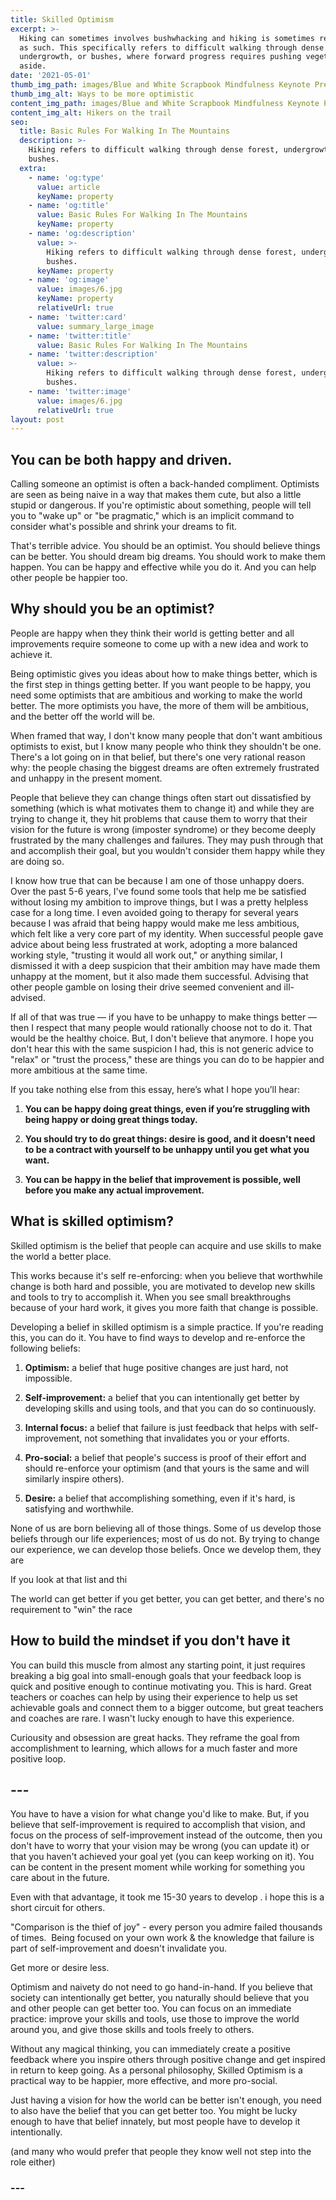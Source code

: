 ```yaml
---
title: Skilled Optimism
excerpt: >-
  Hiking can sometimes involves bushwhacking and hiking is sometimes referred to
  as such. This specifically refers to difficult walking through dense forest,
  undergrowth, or bushes, where forward progress requires pushing vegetation
  aside.
date: '2021-05-01'
thumb_img_path: images/Blue and White Scrapbook Mindfulness Keynote Presentation.gif
thumb_img_alt: Ways to be more optimistic
content_img_path: images/Blue and White Scrapbook Mindfulness Keynote Presentation.gif
content_img_alt: Hikers on the trail
seo:
  title: Basic Rules For Walking In The Mountains
  description: >-
    Hiking refers to difficult walking through dense forest, undergrowth, or
    bushes.
  extra:
    - name: 'og:type'
      value: article
      keyName: property
    - name: 'og:title'
      value: Basic Rules For Walking In The Mountains
      keyName: property
    - name: 'og:description'
      value: >-
        Hiking refers to difficult walking through dense forest, undergrowth, or
        bushes.
      keyName: property
    - name: 'og:image'
      value: images/6.jpg
      keyName: property
      relativeUrl: true
    - name: 'twitter:card'
      value: summary_large_image
    - name: 'twitter:title'
      value: Basic Rules For Walking In The Mountains
    - name: 'twitter:description'
      value: >-
        Hiking refers to difficult walking through dense forest, undergrowth, or
        bushes.
    - name: 'twitter:image'
      value: images/6.jpg
      relativeUrl: true
layout: post
---
```

## You can be both happy and driven.

Calling someone an optimist is often a back-handed compliment. Optimists are seen as being naive in a way that makes them cute, but also a little stupid or dangerous. If you're optimistic about something, people will tell you to "wake up" or "be pragmatic," which is an implicit command to consider what's possible and shrink your dreams to fit.

That's terrible advice. You should be an optimist. You should believe things can be better. You should dream big dreams. You should work to make them happen. You can be happy and effective while you do it. And you can help other people be happier too.

## Why should you be an optimist?

People are happy when they think their world is getting better and all improvements require someone to come up with a new idea and work to achieve it.

Being optimistic gives you ideas about how to make things better, which is the first step in things getting better. If you want people to be happy, you need some optimists that are ambitious and working to make the world better. The more optimists you have, the more of them will be ambitious, and the better off the world will be.

When framed that way, I don't know many people that don't want ambitious optimists to exist, but I know many people who think they shouldn't be one. There's a lot going on in that belief, but there's one very rational reason why: the people chasing the biggest dreams are often extremely frustrated and unhappy in the present moment.

People that believe they can change things often start out dissatisfied by something (which is what motivates them to change it) and while they are trying to change it, they hit problems that cause them to worry that their vision for the future is wrong (imposter syndrome) or they become deeply frustrated by the many challenges and failures. They may push through that and accomplish their goal, but you wouldn't consider them happy while they are doing so.

I know how true that can be because I am one of those unhappy doers. Over the past 5-6 years, I've found some tools that help me be satisfied without losing my ambition to improve things, but I was a pretty helpless case for a long time. I even avoided going to therapy for several years because I was afraid that being happy would make me less ambitious, which felt like a very core part of my identity. When successful people gave advice about being less frustrated at work, adopting a more balanced working style, "trusting it would all work out," or anything similar, I dismissed it with a deep suspicion that their ambition may have made them unhappy at the moment, but it also made them successful. Advising that other people gamble on losing their drive seemed convenient and ill-advised.

If all of that was true — if you have to be unhappy to make things better — then I respect that many people would rationally choose not to do it. That would be the healthy choice. But, I don't believe that anymore. I hope you don't hear this with the same suspicion I had, this is not generic advice to "relax" or "trust the process," these are things you can do to be happier and more ambitious at the same time.

If you take nothing else from this essay, here’s what I hope you’ll hear:

1.  **You can be happy doing great things, even if you’re struggling with being happy or doing great things today.**

2.  **You should try to do great things: desire is good, and it doesn't need to be a contract with yourself to be unhappy until you get what you want.**

3.  **You can be happy in the belief that improvement is possible, well before you make any actual improvement.**

## What is skilled optimism?

Skilled optimism is the belief that people can acquire and use skills to make the world a better place.

This works because it's self re-enforcing: when you believe that worthwhile change is both hard and possible, you are motivated to develop new skills and tools to try to accomplish it. When you see small breakthroughs because of your hard work, it gives you more faith that change is possible.

Developing a belief in skilled optimism is a simple practice. If you're reading this, you can do it. You have to find ways to develop and re-enforce the following beliefs:

1.  **Optimism:** a belief that huge positive changes are just hard, not impossible.

2.  **Self-improvement:** a belief that you can intentionally get better by developing skills and using tools, and that you can do so continuously.

3.  **Internal focus:** a belief that failure is just feedback that helps with self-improvement, not something that invalidates you or your efforts.

4.  **Pro-social:** a belief that people's success is proof of their effort and should re-enforce your optimism (and that yours is the same and will similarly inspire others).

5.  **Desire:** a belief that accomplishing something, even if it's hard, is satisfying and worthwhile.

None of us are born believing all of those things. Some of us develop those beliefs through our life experiences; most of us do not. By trying to change our experience, we can develop those beliefs. Once we develop them, they are

If you look at that list and thi

The world can get better if you get better, you can get better, and there's no requirement to "win" the race

## How to build the mindset if you don't have it

You can build this muscle from almost any starting point, it just requires breaking a big goal into small-enough goals that your feedback loop is quick and positive enough to continue motivating you. This is hard. Great teachers or coaches can help by using their experience to help us set achievable goals and connect them to a bigger outcome, but great teachers and coaches are rare. I wasn't lucky enough to have this experience.

Curiousity and obsession are great hacks. They reframe the goal from accomplishment to learning, which allows for a much faster and more positive loop.

## ---

You have to have a vision for what change you'd like to make. But, if you believe that self-improvement is required to accomplish that vision, and focus on the process of self-improvement instead of the outcome, then you don't have to worry that your vision may be wrong (you can update it) or that you haven't achieved your goal yet (you can keep working on it). You can be content in the present moment while working for something you care about in the future.

Even with that advantage, it took me 15-30 years to develop . i hope this is a short circuit for others.

"Comparison is the thief of joy" - every person you admire failed thousands of times.  Being focused on your own work & the knowledge that failure is part of self-improvement and doesn't invalidate you.

Get more or desire less.

Optimism and naivety do not need to go hand-in-hand. If you believe that society can intentionally get better, you naturally should believe that you and other people can get better too. You can focus on an immediate practice: improve your skills and tools, use those to improve the world around you, and give those skills and tools freely to others.

Without any magical thinking, you can immediately create a positive feedback where you inspire others through positive change and get inspired in return to keep going. As a personal philosophy, Skilled Optimism is a practical way to be happier, more effective, and more pro-social.

Just having a vision for how the world can be better isn't enough, you need to also have the belief that you can get better too. You might be lucky enough to have that belief innately, but most people have to develop it intentionally.

(and many who would prefer that people they know well not step into the role either)

### ---[](https://en.wikipedia.org/wiki/Hiking)[](https://en.wikipedia.org/wiki/Hiking)
